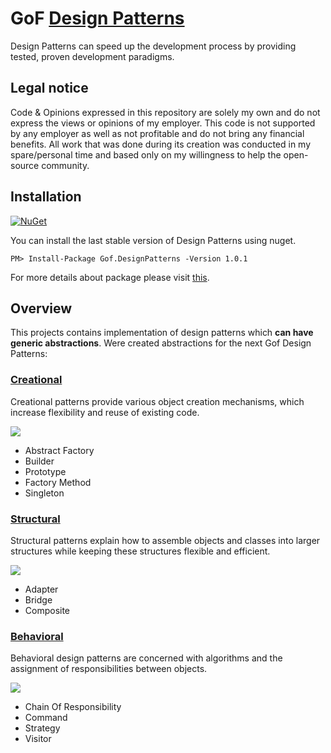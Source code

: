 # GoF [Design Patterns](https://refactoring.guru/design-patterns)

Design Patterns can speed up the development process by providing tested, proven development paradigms.

## Legal notice
Code & Opinions expressed in this repository are solely my own and do not express the views or opinions of my employer. This code is not supported by any employer as well as not profitable and do not bring any financial benefits. All work that was done during its creation was conducted in my spare/personal time and based only on my willingness to help the open-source community.

## Installation
[![NuGet](https://img.shields.io/badge/NuGet-v1.0.1-blue.svg)](https://www.nuget.org/packages/Gof.DesignPatterns/)

You can install the last stable version of Design Patterns using nuget.
```
PM> Install-Package Gof.DesignPatterns -Version 1.0.1
```
For more details about package please visit [this](https://www.nuget.org/packages/Gof.DesignPatterns/).

## Overview

This projects contains implementation of design patterns which **can have generic abstractions**.
Were created abstractions for the next Gof Design Patterns:

### [Creational](https://refactoring.guru/design-patterns/creational-patterns)
Creational patterns provide various object creation mechanisms, which increase flexibility and reuse of existing code.


![](https://refactoring.guru/images/patterns/content/builder/builder-en.png)

* Abstract Factory
* Builder
* Prototype
* Factory Method
* Singleton

### [Structural](https://refactoring.guru/design-patterns/structural-patterns)
Structural patterns explain how to assemble objects and classes into larger structures while keeping these structures flexible and efficient.

![](https://refactoring.guru/images/patterns/content/composite/composite.png)

* Adapter
* Bridge
* Composite

### [Behavioral](https://refactoring.guru/design-patterns/behavioral-patterns)
Behavioral design patterns are concerned with algorithms and the assignment of responsibilities between objects.

![](https://refactoring.guru/images/patterns/content/chain-of-responsibility/chain-of-responsibility.png)

* Chain Of Responsibility
* Command
* Strategy
* Visitor

